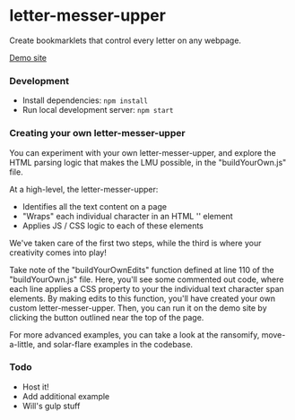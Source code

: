 # letter-messer-upper

Create bookmarklets that control every letter on any webpage.

[Demo site](https://letter-messer-upper.surge.sh)

### Development

-   Install dependencies: `npm install`
-   Run local development server: `npm start`

### Creating your own letter-messer-upper

You can experiment with your own letter-messer-upper, and explore the HTML parsing logic that makes the LMU possible, in the "buildYourOwn.js" file.

At a high-level, the letter-messer-upper:

-   Identifies all the text content on a page
-   "Wraps" each individual character in an HTML '<span>' element
-   Applies JS / CSS logic to each of these elements

We've taken care of the first two steps, while the third is where your creativity comes into play!

Take note of the "buildYourOwnEdits" function defined at line 110 of the "buildYourOwn.js" file. Here, you'll see some commented out code, where each line applies a CSS property to your the individual text character span elements. By making edits to this function, you'll have created your own custom letter-messer-upper. Then, you can run it on the demo site by clicking the button outlined near the top of the page.

For more advanced examples, you can take a look at the ransomify, move-a-little, and solar-flare examples in the codebase.

### Todo

-   Host it!
-   Add additional example
-   Will's gulp stuff
